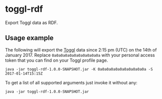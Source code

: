 # toggl-rdf
Export Toggl data as RDF.

## Usage example

The following will export the [Toggl](https://toggl.com/) data since 2:15 pm 
(UTC) on the 14th of January 2017. Replace `0a0a0a0a0a0a0a0a0a0a0a` with your
personal access token that you can find on your Toggl profile page.

    java -jar toggl-rdf-1.0.0-SNAPSHOT.jar -K 0a0a0a0a0a0a0a0a0a0a0a -S 2017-01-14T15:15Z

To get a list of all supported arguments just invoke it without any:

    java -jar toggl-rdf-1.0.0-SNAPSHOT.jar